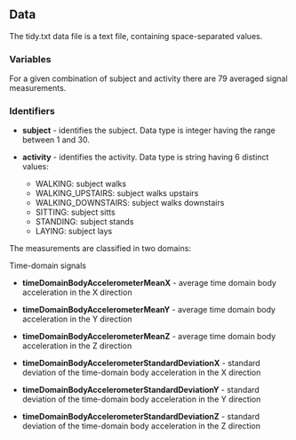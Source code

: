 <h2>Data</h2>

The tidy.txt data file is a text file, containing space-separated values.

<h3>Variables</h3>
For a given combination of subject and activity there are 79 averaged signal measurements.

<h3>Identifiers</h3>

* __subject__ - identifies the subject. Data type is integer having the range between 1 and 30.
* __activity__ - identifies the activity. Data type is string having 6 distinct values:

	* WALKING: subject walks
	* WALKING_UPSTAIRS: subject walks upstairs
	* WALKING_DOWNSTAIRS: subject walks downstairs
	* SITTING: subject sitts
	* STANDING: subject stands
	* LAYING: subject lays

The measurements are classified in two domains:

Time-domain signals

* __timeDomainBodyAccelerometerMeanX__ - average time domain body acceleration in the X direction
* __timeDomainBodyAccelerometerMeanY__ - average time domain body acceleration in the Y direction
* __timeDomainBodyAccelerometerMeanZ__ - average time domain body acceleration in the Z direction



* __timeDomainBodyAccelerometerStandardDeviationX__ - standard deviation of the time-domain body acceleration in the X direction
* __timeDomainBodyAccelerometerStandardDeviationY__ - standard deviation of the time-domain body acceleration in the Y direction
* __timeDomainBodyAccelerometerStandardDeviationZ__ - standard deviation of the time-domain body acceleration in the Z direction
